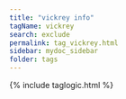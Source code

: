 ```yaml
---
title: "vickrey info"
tagName: vickrey
search: exclude
permalink: tag_vickrey.html
sidebar: mydoc_sidebar
folder: tags
---
```


{% include taglogic.html %}